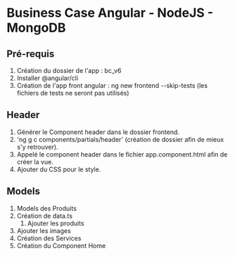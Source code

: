 # Business Case Angular - NodeJS - MongoDB
## Pré-requis 
1. Création du dossier de l'app : bc_v6
2. Installer @angular/cli
3. Création de l'app front angular : ng new frontend --skip-tests (les fichiers de tests ne seront pas utilisés)
## Header
1. Générer le Component header dans le dossier frontend.
2. 'ng g c components/partials/header' (création de dossier afin de mieux s'y retrouver).
3. Appelé le component header dans le fichier app.component.html afin de créer la vue.
4. Ajouter du CSS pour le style.
## Models
1. Models des Produits
2. Création de data.ts
    1. Ajouter les produits
3. Ajouter les images
4. Création des Services
5. Création du Component Home
    
